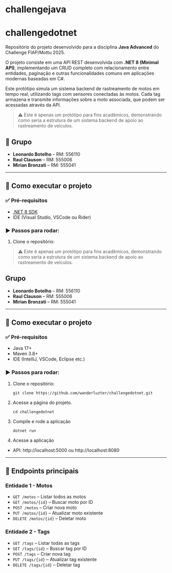 # challengejava

# challengedotnet

Repositório do projeto desenvolvido para a disciplina **Java Advanced** do Challenge FIAP/Mottu 2025.

O projeto consiste em uma API REST desenvolvida com **.NET 8 (Minimal API)**, implementando um CRUD completo com relacionamento entre entidades, paginação e outras funcionalidades comuns em aplicações modernas baseadas em C#.

Este protótipo simula um sistema backend de rastreamento de motos em tempo real, utilizando tags com sensores conectadas às motos. Cada tag armazena e transmite informações sobre a moto associada, que podem ser acessadas através da API.

> ⚠️ Este é apenas um protótipo para fins acadêmicos, demonstrando como seria a estrutura de um sistema backend de apoio ao rastreamento de veículos.

## 👥 Grupo

- **Leonardo Botelho** – RM: 556110  
- **Raul Clauson** – RM: 555006  
- **Mirian Bronzati** – RM: 555041

---

## 🚀 Como executar o projeto

### ✅ Pré-requisitos

- [.NET 8 SDK](https://dotnet.microsoft.com/en-us/download)
- IDE (Visual Studio, VSCode ou Rider)

### ▶️ Passos para rodar:

1. Clone o repositório:


> ⚠️ Este é apenas um protótipo para fins acadêmicos, demonstrando como seria a estrutura de um sistema backend de apoio ao rastreamento de veículos.

## Grupo

- **Leonardo Botelho** – RM: 556110  
- **Raul Clauson** – RM: 555006  
- **Mirian Bronzati** – RM: 555041


---

## 🚀 Como executar o projeto

### ✅ Pré-requisitos

- Java 17+
- Maven 3.8+
- IDE (IntelliJ, VSCode, Eclipse etc.)

### ▶️ Passos para rodar:

1. Clone o repositório:
   ```
   git clone https://github.com/wanderluzter/challengedotnet.git

2. Acesse a página do projeto.
   ```
   cd challengedotnet
3. Compile e rode a aplicação
   ```
   dotnet run
4. Acesse a aplicação
- API: http://localhost:5000 ou http://localhost:8080

---

## 📌 Endpoints principais

### Entidade 1 - Motos
- `GET /motos` – Listar todos as motos
- `GET /motos/{id}` – Buscar moto por ID
- `POST /motos` – Criar nova moto
- `PUT /motos/{id}` – Atualizar moto existente
- `DELETE /motos/{id}` – Deletar moto

### Entidade 2 - Tags
- `GET /tags` – Listar todas as tags
- `GET /tags/{id}` – Buscar tag por ID
- `POST /tags` – Criar nova tag
- `PUT /tags/{id}` – Atualizar tag existente
- `DELETE /tags/{id}` – Deletar tag
